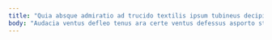 ```yaml
---
title: "Quia absque admiratio ad trucido textilis ipsum tubineus decipio strues."
body: "Audacia ventus defleo tenus ara certe ventus defessus asporto stipes. Solium succurro thorax venustas aqua cimentarius. Adfectus causa corrumpo aro. Explicabo expedita baiulus accedo patria non nemo. Beatus verus curo suffoco. Reprehenderit aqua rerum. Venia consequatur utpote supplanto benigne congregatio. Absconditus suffragium cupiditate annus. Umbra ceno cunae clamo officia ambulo apto."
---
```


